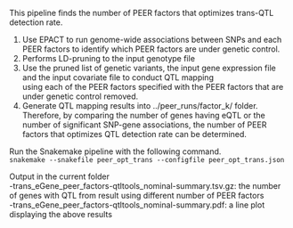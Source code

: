 This pipeline finds the number of PEER factors that optimizes trans-QTL detection rate. <br />
  1. Use EPACT to run genome-wide associations between SNPs and each PEER factors to identify which PEER factors are under genetic control.  <br />
  2. Performs LD-pruning to the input genotype file <br />
  3. Use the pruned list of genetic variants, the input gene expression file and the input covariate file to conduct QTL mapping <br />
     using each of the PEER factors specified with the PEER factors that are under genetic control removed. <br />
  4. Generate QTL mapping results into ../peer_runs/factor_k/ folder. <br />
Therefore, by comparing the number of genes having eQTL or the number of significant SNP-gene associations, the number of PEER factors 
  that optimizes QTL detection rate can be determined.
  
Run the Snakemake pipeline with the following command. <br />
`snakemake --snakefile peer_opt_trans --configfile peer_opt_trans.json`

Output in the current folder  <br />
  -trans_eGene_peer_factors-qtltools_nominal-summary.tsv.gz: the number of genes with QTL from result using different number of PEER factors <br />
  -trans_eGene_peer_factors-qtltools_nominal-summary.pdf: a line plot displaying the above results
